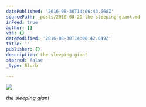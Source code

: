 ```yaml
---
datePublished: '2016-08-30T14:06:43.568Z'
sourcePath: _posts/2016-08-29-the-sleeping-giant.md
inFeed: true
author: []
via: {}
dateModified: '2016-08-30T14:06:42.049Z'
title: ''
publisher: {}
description: the sleeping giant
starred: false
_type: Blurb

---
```

![](https://the-grid-user-content.s3-us-west-2.amazonaws.com/8433e3ff-aafb-4951-91d9-0a63d8b9dfbe.jpg)

_the sleeping giant_